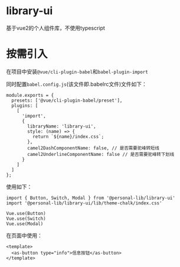 # library-ui

基于vue2的个人组件库，不使用typescript

# 按需引入

在项目中安装`@vue/cli-plugin-babel`和`babel-plugin-import`

同时配置`babel.config.js`(该文件即.babelrc文件)文件如下：

```
module.exports = {
  presets: ['@vue/cli-plugin-babel/preset'],
  plugins: [
    [
      'import',
      {
        libraryName: 'library-ui',
        style: (name) => {
          return `${name}/index.css`;
        },
        camel2DashComponentName: false, // 是否需要驼峰转短线
        camel2UnderlineComponentName: false // 是否需要驼峰转下划线
      }
    ]
  ]
};
```

使用如下：

```
import { Button, Switch, Modal } from '@personal-lib/library-ui'
import '@personal-lib/library-ui/lib/theme-chalk/index.css'

Vue.use(Button)
Vue.use(Switch)
Vue.use(Modal)
```

在页面中使用：
```
<template>
  <as-button type="info">信息按钮</as-button>
</template>
```
